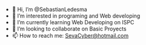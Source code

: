 - 👋 Hi, I’m @SebastianLedesma
- 👀 I’m interested in programing and Web developing
- 🌱 I’m currently learning Web Developing on ISPC
- 💞️ I’m looking to collaborate on Basic Proyects
- 📫 How to reach me: SevaCyber@hotmail.com

<!---
SebatianLedesma/SebatianLedesma is a ✨ special ✨ repository because its `README.md` (this file) appears on your GitHub profile.
You can click the Preview link to take a look at your changes.
--->
